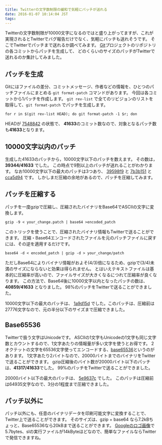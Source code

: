 ```yaml
---
title: Twitterの文字数制限の緩和で気軽にパッチが送れる
date: 2016-01-07 10:14:04 JST
tags: 
---
```


Twitterの文字数制限が10000文字になるのではと盛り上がってますが、これが実現されるとTwitterでバグ報告だけでなく、気軽にパッチも送れそうです。
そこでTwitterでパッチまで送れるか調べてみます。
[Git](https://github.com/git/git)プロジェクトのリポジトリの各コミットからパッチを生成して、
どのくらいのサイズのパッチがTwitterで送れるのか集計してみました。

## パッチを生成

Gitにはファイルの差分、コミットメッセージ、作者などの情報を、ひとつのパッチファイルにまとめる
`git format-patch` コマンドがあります。
今回は各コミットから1パッチを作成します。
`git rev-list` で全てのリビジョンのリストを取得して、`git format-patch` でパッチを生成します。

```
for r in $(git rev-list HEAD); do git format-patch -1 $r; don
```

HEADが [7548842](https://github.com/git/git/commit/754884255bb580df159e58defa81cdd30b5c430c) の状態で、
**41633**のコミット数なので、対象となるパッチ数も**41633**となります。

## 10000文字以内のパッチ

生成した41633のパッチから，10000文字以下のパッチを数えます。
その数は，**39344/41633** でした。
この時点で9割以上のパッチが送れることがわかります。
なお10000文字以下の最大のパッチは3つあり、
[39598f9](https://github.com/git/git/commit/39598f9983f759b5e38b9e762c695bad6c89a1b3) と
[7b3b151](https://github.com/git/git/commit/7b3b1515288352149f3ed3b975b650a7f81046ed) と
[cca5d94](https://github.com/git/git/commit/cca5d946d692fde7ea5408a694cb4b1c97a5a838) です。
しかしまだ圧縮の余地があるので、パッチを圧縮してみます。

## パッチを圧縮する

パッチを一度gzipで圧縮し、圧縮されたバイナリをBase64でASCIIの文字に変換します。

```
gzip -9 < your_change.patch | base64 >encoded_patch
```

このトリックを使うことで、圧縮されたバイナリ情報もTwitterで送ることができます。
圧縮・Base64エンコードされたファイルを元のパッチファイルに戻すには、その逆を適用するだけです。

```
base64 -d < encoded_patch | gzip -d > your_change/patch
```

ただしBase64によりバイナリ情報がおよそ(4/3)倍になるため、gzipで(3/4)未満のサイズにならないと効果は得られません。
とはいえテキストファイルは基本的に圧縮率が高いので、ファイルサイズが大きくなるにつれて圧縮率が良くなります。
この方法で、Base64後に10000文字以内となったパッチの数は、**40859/41633** となりました。
98%のパッチをTwitterで送ることができました。

10000文字以下の最大のパッチは、 [1a9d15d](https://github.com/git/git/commit/1a9d15db25487bb3fc009a88375cc206a60e0e3b) でした。このパッチは、圧縮前は27776文字なので、元の半分以下のサイズまで圧縮できました。

## Base65536

Twitterで扱う文字はUnicodeです。
ASCIIの1文字もUnicodeの1文字も同じ文字数とカウントするので、1文字あたりの情報量が多い文字を使うとお得です。
2オクテットの文字を65536文字使ってエンコードする、[base65536](https://www.npmjs.com/package/base65536)というのがあります。
1文字あたり2バイトなので、20000バイトまでのバイナリをTwitterで送ることができます。
gzip圧縮後のバイト数が20000バイト以下のパッチは、**41317/41633**でした。
99%のパッチをTwitterで送ることができました。

20000バイト以下の最大のパッチは、 [5e9637c](https://github.com/git/git/commit/5e9637c629702e3d41ad01d95956d1835d7338e0) でした。
このパッチは圧縮前は64935文字なので、3分の1程度まで圧縮できました。

## パッチ以外に

パッチ以外にも、任意のバイナリデータを印刷可能文字に変換することで、Twitter上で送ることができます。
そのサイズは、gzip + base64 なら7.2kBちょっと、Base65536なら20kBまで送ることができます。
[Googleのロゴ画像](https://www.google.co.jp/images/branding/googlelogo/1x/googlelogo_color_272x92dp.png)で5.7bytes、slの実行ファイルが14kByteほどなので、簡単なファイルならTwitterで発信できますね。

